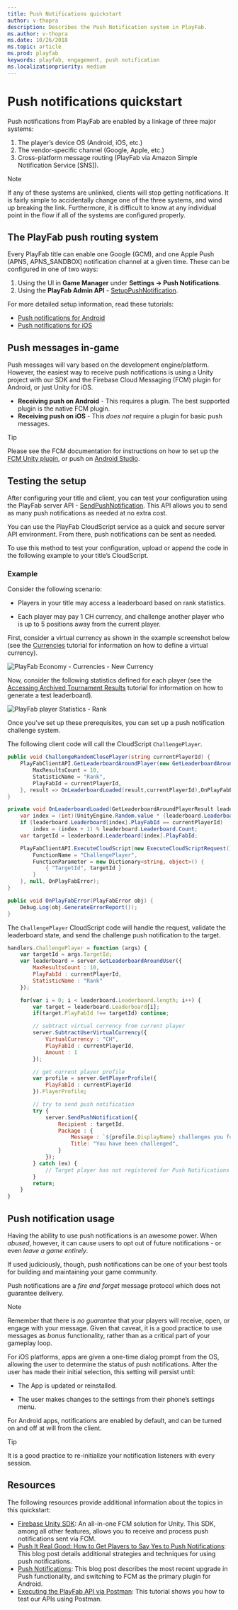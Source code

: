 ```yaml
---
title: Push Notifications quickstart
author: v-thopra
description: Describes the Push Notification system in PlayFab.
ms.author: v-thopra
ms.date: 10/26/2018
ms.topic: article
ms.prod: playfab
keywords: playfab, engagement, push notification
ms.localizationpriority: medium
---
```


# Push notifications quickstart

Push notifications from PlayFab are enabled by a linkage of three major systems:

1. The player’s device OS (Android, iOS, etc.)
2. The vendor-specific channel (Google, Apple, etc.)
3. Cross-platform message routing (PlayFab via Amazon Simple Notification Service [SNS]).

> [!NOTE]
> If any of these systems are unlinked, clients will stop getting notifications. It is fairly simple to accidentally change one of the three systems, and wind up breaking the link. Furthermore, it is difficult to know at any individual point in the flow if all of the systems are configured properly.

## The PlayFab push routing system

Every PlayFab title can enable one Google (GCM), and one Apple Push (APNS, APNS_SANDBOX) notification channel at a given time. These can be configured in one of two ways:

1. Using the UI in **Game Manager** under **Settings -> Push Notifications**.
2. Using the **PlayFab Admin API** - [SetupPushNotification](xref:titleid.playfabapi.com.admin.title-widedatamanagement.setuppushnotification).

For more detailed setup information, read these tutorials:

- [Push notifications for Android](push-notifications-for-android.md)
- [Push notifications for iOS](push-notifications-for-ios.md)

## Push messages in-game

Push messages will vary based on the development engine/platform. However, the easiest way to receive push notifications is using a Unity project with our SDK and the Firebase Cloud Messaging (FCM) plugin for Android, or just Unity for iOS.

- **Receiving push on Android** - This requires a plugin. The best supported plugin is the native FCM plugin.
- **Receiving push on iOS** - This *does not* require a plugin for basic push messages.

> [!TIP]
> Please see the FCM documentation for instructions on how to set up the [FCM Unity plugin](https://firebase.google.com/docs/cloud-messaging/unity/client), or push on [Android Studio](https://firebase.google.com/docs/cloud-messaging/android/client).

## Testing the setup

After configuring your title and client, you can test your configuration using the PlayFab server API - [SendPushNotification](xref:titleid.playfabapi.com.server.accountmanagement.sendpushnotification). This API allows you to send as many push notifications as needed at no extra cost.

You can use the PlayFab CloudScript service as a quick and secure server API environment. From there, push notifications can be sent as needed.

To use this method to test your configuration, upload or append the code in the following example to your title’s CloudScript.

### Example

Consider the following scenario:

- Players in your title may access a leaderboard based on rank statistics.

- Each player may pay 1 CH currency, and challenge another player who is up to 5 positions away from the current player.

First, consider a virtual currency as shown in the example screenshot below (see the [Currencies](../../commerce/economy/currencies.md) tutorial for information on how to define a virtual currency).

![PlayFab Economy - Currencies - New Currency](../media/tutorials/playfab-new-currency.png)

Now, consider the following statistics defined for each player (see the [Accessing Archived Tournament Results](../../social/tournaments-leaderboards/accessing-archived-tournament-results.md) tutorial for information on how to generate a test leaderboard).

![PlayFab player Statistics - Rank](../media/tutorials/playfab-statistics-player-rank.png)  

Once you've set up these prerequisites, you can set up a push notification challenge system.

The following client code will call the CloudScript `ChallengePlayer`.

```csharp
public void ChallengeRandomClosePlayer(string currentPlayerId) {
    PlayFabClientAPI.GetLeaderboardAroundPlayer(new GetLeaderboardAroundPlayerRequest() {
        MaxResultsCount = 10,
        StatisticName = "Rank",
        PlayFabId = currentPlayerId,
    }, result => OnLeaderboardLoaded(result,currentPlayerId),OnPlayFabError);
}

private void OnLeaderboardLoaded(GetLeaderboardAroundPlayerResult leaderboard, string currentPlayerId) {
    var index = (int)(UnityEngine.Random.value * (leaderboard.Leaderboard.Count-1));
    if (leaderboard.Leaderboard[index].PlayFabId == currentPlayerId)
        index = (index + 1) % leaderboard.Leaderboard.Count;
    var targetId = leaderboard.Leaderboard[index].PlayFabId;

    PlayFabClientAPI.ExecuteCloudScript(new ExecuteCloudScriptRequest() {
        FunctionName = "ChallengePlayer",
        FunctionParameter = new Dictionary<string, object>() {
            { "TargetId", targetId }
        }
    }, null, OnPlayFabError);
}

public void OnPlayFabError(PlayFabError obj) {
    Debug.Log(obj.GenerateErrorReport());
}
```

The `ChallengePlayer` CloudScript code will handle the request, validate the leaderboard state, and send the challenge push notification to the target.

```javascript
handlers.ChallengePlayer = function (args) {
    var targetId = args.TargetId;
    var leaderboard = server.GetLeaderboardAroundUser({
        MaxResultsCount : 10,
        PlayFabId : currentPlayerId,
        StatisticName : "Rank"
    });

    for(var i = 0; i < leaderboard.Leaderboard.length; i++) {
        var target = leaderboard.Leaderboard[i];
        if(target.PlayFabId !== targetId) continue;

        // subtract virtual currency from current player
        server.SubtractUserVirtualCurrency({
            VirtualCurrency : "CH",
            PlayFabId : currentPlayerId,
            Amount : 1
        });

        // get current player profile
        var profile = server.GetPlayerProfile({
            PlayFabId : currentPlayerId
        }).PlayerProfile;

        // try to send push notification
        try {
            server.SendPushNotification({
                Recipient : targetId,
                Package : {
                    Message : `${profile.DisplayName} challenges you for a battle!`,
                    Title: "You have been challenged",
                }
            });
        } catch (ex) {
            // Target player has not registered for Push Notifications
        }
        return;
    }
}
```

## Push notification usage

Having the ability to use push notifications is an awesome power. When *abused*, however, it can cause users to opt out of future notifications - or even *leave a game entirely*.

If used judiciously, though, push notifications can be one of your best tools for building and maintaining your game community.

Push notifications are a *fire and forget* message protocol which does not guarantee delivery.

> [!NOTE]
> Remember that there is *no guarantee* that your players will receive, open, or engage with your message. Given that caveat, it is a good practice to use messages as *bonus* functionality, rather than as a critical part of your gameplay loop.

For iOS platforms, apps are given a one-time dialog prompt from the OS, allowing the user to determine the status of push notifications. After the user has made their initial selection, this setting will persist until:

- The App is updated or reinstalled.

- The user makes changes to the settings from their phone’s settings menu.

For Android apps, notifications are enabled by default, and can be turned on and off at will from the client.

> [!TIP]
> It is a good practice to re-initialize your notification listeners with every session.

## Resources

The following resources provide additional information about the topics in this quickstart:

- [Firebase Unity SDK](https://firebase.google.com/docs/unity/setup):  An all-in-one FCM solution for Unity. This SDK, among all other features, allows you to receive and process push notifications sent via FCM.
- [Push It Real Good: How to Get Players to Say Yes to Push Notifications](https://blog.playfab.com/blog/push-it-real-good-how-get-players-say-yes-push-notifications/): This blog post details additional strategies and techniques for using push notifications.
- [Push Notifications](https://blog.playfab.com/blog/push-sep-17): This blog post describes the most recent upgrade in Push functionality, and switching to FCM as the primary plugin for Android.
- [Executing the PlayFab API via Postman](../../../sdks/postman/executing-the-playfab-api-via-postman.md): This tutorial shows you how to test our APIs using Postman.
